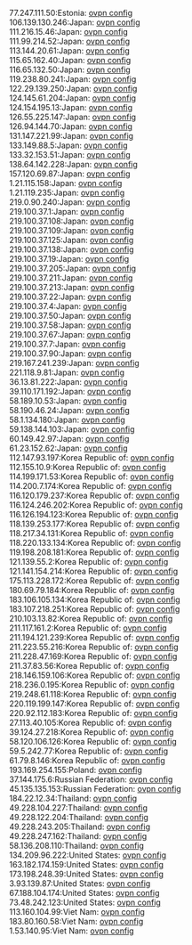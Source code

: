 77.247.111.50:Estonia: [ovpn config](vpn/77_247_111_50.ovpn)  
106.139.130.246:Japan: [ovpn config](vpn/106_139_130_246.ovpn)  
111.216.15.46:Japan: [ovpn config](vpn/111_216_15_46.ovpn)  
111.99.214.52:Japan: [ovpn config](vpn/111_99_214_52.ovpn)  
113.144.20.61:Japan: [ovpn config](vpn/113_144_20_61.ovpn)  
115.65.162.40:Japan: [ovpn config](vpn/115_65_162_40.ovpn)  
116.65.132.50:Japan: [ovpn config](vpn/116_65_132_50.ovpn)  
119.238.80.241:Japan: [ovpn config](vpn/119_238_80_241.ovpn)  
122.29.139.250:Japan: [ovpn config](vpn/122_29_139_250.ovpn)  
124.145.61.204:Japan: [ovpn config](vpn/124_145_61_204.ovpn)  
124.154.195.13:Japan: [ovpn config](vpn/124_154_195_13.ovpn)  
126.55.225.147:Japan: [ovpn config](vpn/126_55_225_147.ovpn)  
126.94.144.70:Japan: [ovpn config](vpn/126_94_144_70.ovpn)  
131.147.221.99:Japan: [ovpn config](vpn/131_147_221_99.ovpn)  
133.149.88.5:Japan: [ovpn config](vpn/133_149_88_5.ovpn)  
133.32.153.51:Japan: [ovpn config](vpn/133_32_153_51.ovpn)  
138.64.142.228:Japan: [ovpn config](vpn/138_64_142_228.ovpn)  
157.120.69.87:Japan: [ovpn config](vpn/157_120_69_87.ovpn)  
1.21.115.158:Japan: [ovpn config](vpn/1_21_115_158.ovpn)  
1.21.119.235:Japan: [ovpn config](vpn/1_21_119_235.ovpn)  
219.0.90.240:Japan: [ovpn config](vpn/219_0_90_240.ovpn)  
219.100.37.1:Japan: [ovpn config](vpn/219_100_37_1.ovpn)  
219.100.37.108:Japan: [ovpn config](vpn/219_100_37_108.ovpn)  
219.100.37.109:Japan: [ovpn config](vpn/219_100_37_109.ovpn)  
219.100.37.125:Japan: [ovpn config](vpn/219_100_37_125.ovpn)  
219.100.37.138:Japan: [ovpn config](vpn/219_100_37_138.ovpn)  
219.100.37.19:Japan: [ovpn config](vpn/219_100_37_19.ovpn)  
219.100.37.205:Japan: [ovpn config](vpn/219_100_37_205.ovpn)  
219.100.37.211:Japan: [ovpn config](vpn/219_100_37_211.ovpn)  
219.100.37.213:Japan: [ovpn config](vpn/219_100_37_213.ovpn)  
219.100.37.22:Japan: [ovpn config](vpn/219_100_37_22.ovpn)  
219.100.37.4:Japan: [ovpn config](vpn/219_100_37_4.ovpn)  
219.100.37.50:Japan: [ovpn config](vpn/219_100_37_50.ovpn)  
219.100.37.58:Japan: [ovpn config](vpn/219_100_37_58.ovpn)  
219.100.37.67:Japan: [ovpn config](vpn/219_100_37_67.ovpn)  
219.100.37.7:Japan: [ovpn config](vpn/219_100_37_7.ovpn)  
219.100.37.90:Japan: [ovpn config](vpn/219_100_37_90.ovpn)  
219.167.241.239:Japan: [ovpn config](vpn/219_167_241_239.ovpn)  
221.118.9.81:Japan: [ovpn config](vpn/221_118_9_81.ovpn)  
36.13.81.222:Japan: [ovpn config](vpn/36_13_81_222.ovpn)  
39.110.171.192:Japan: [ovpn config](vpn/39_110_171_192.ovpn)  
58.189.10.53:Japan: [ovpn config](vpn/58_189_10_53.ovpn)  
58.190.46.24:Japan: [ovpn config](vpn/58_190_46_24.ovpn)  
58.1.134.180:Japan: [ovpn config](vpn/58_1_134_180.ovpn)  
59.138.144.103:Japan: [ovpn config](vpn/59_138_144_103.ovpn)  
60.149.42.97:Japan: [ovpn config](vpn/60_149_42_97.ovpn)  
61.23.152.62:Japan: [ovpn config](vpn/61_23_152_62.ovpn)  
112.147.93.197:Korea Republic of: [ovpn config](vpn/112_147_93_197.ovpn)  
112.155.10.9:Korea Republic of: [ovpn config](vpn/112_155_10_9.ovpn)  
114.199.171.53:Korea Republic of: [ovpn config](vpn/114_199_171_53.ovpn)  
114.200.7.174:Korea Republic of: [ovpn config](vpn/114_200_7_174.ovpn)  
116.120.179.237:Korea Republic of: [ovpn config](vpn/116_120_179_237.ovpn)  
116.124.246.202:Korea Republic of: [ovpn config](vpn/116_124_246_202.ovpn)  
116.126.194.123:Korea Republic of: [ovpn config](vpn/116_126_194_123.ovpn)  
118.139.253.177:Korea Republic of: [ovpn config](vpn/118_139_253_177.ovpn)  
118.217.34.131:Korea Republic of: [ovpn config](vpn/118_217_34_131.ovpn)  
118.220.133.134:Korea Republic of: [ovpn config](vpn/118_220_133_134.ovpn)  
119.198.208.181:Korea Republic of: [ovpn config](vpn/119_198_208_181.ovpn)  
121.139.55.2:Korea Republic of: [ovpn config](vpn/121_139_55_2.ovpn)  
121.141.154.214:Korea Republic of: [ovpn config](vpn/121_141_154_214.ovpn)  
175.113.228.172:Korea Republic of: [ovpn config](vpn/175_113_228_172.ovpn)  
180.69.79.184:Korea Republic of: [ovpn config](vpn/180_69_79_184.ovpn)  
183.106.105.134:Korea Republic of: [ovpn config](vpn/183_106_105_134.ovpn)  
183.107.218.251:Korea Republic of: [ovpn config](vpn/183_107_218_251.ovpn)  
210.103.13.82:Korea Republic of: [ovpn config](vpn/210_103_13_82.ovpn)  
211.117.161.2:Korea Republic of: [ovpn config](vpn/211_117_161_2.ovpn)  
211.194.121.239:Korea Republic of: [ovpn config](vpn/211_194_121_239.ovpn)  
211.223.55.216:Korea Republic of: [ovpn config](vpn/211_223_55_216.ovpn)  
211.228.47.169:Korea Republic of: [ovpn config](vpn/211_228_47_169.ovpn)  
211.37.83.56:Korea Republic of: [ovpn config](vpn/211_37_83_56.ovpn)  
218.146.159.106:Korea Republic of: [ovpn config](vpn/218_146_159_106.ovpn)  
218.236.0.195:Korea Republic of: [ovpn config](vpn/218_236_0_195.ovpn)  
219.248.61.118:Korea Republic of: [ovpn config](vpn/219_248_61_118.ovpn)  
220.119.199.147:Korea Republic of: [ovpn config](vpn/220_119_199_147.ovpn)  
220.92.112.183:Korea Republic of: [ovpn config](vpn/220_92_112_183.ovpn)  
27.113.40.105:Korea Republic of: [ovpn config](vpn/27_113_40_105.ovpn)  
39.124.27.218:Korea Republic of: [ovpn config](vpn/39_124_27_218.ovpn)  
58.120.106.126:Korea Republic of: [ovpn config](vpn/58_120_106_126.ovpn)  
59.5.242.77:Korea Republic of: [ovpn config](vpn/59_5_242_77.ovpn)  
61.79.8.146:Korea Republic of: [ovpn config](vpn/61_79_8_146.ovpn)  
193.169.254.155:Poland: [ovpn config](vpn/193_169_254_155.ovpn)  
37.144.175.6:Russian Federation: [ovpn config](vpn/37_144_175_6.ovpn)  
45.135.135.153:Russian Federation: [ovpn config](vpn/45_135_135_153.ovpn)  
184.22.12.34:Thailand: [ovpn config](vpn/184_22_12_34.ovpn)  
49.228.104.227:Thailand: [ovpn config](vpn/49_228_104_227.ovpn)  
49.228.122.204:Thailand: [ovpn config](vpn/49_228_122_204.ovpn)  
49.228.243.205:Thailand: [ovpn config](vpn/49_228_243_205.ovpn)  
49.228.247.162:Thailand: [ovpn config](vpn/49_228_247_162.ovpn)  
58.136.208.110:Thailand: [ovpn config](vpn/58_136_208_110.ovpn)  
134.209.96.222:United States: [ovpn config](vpn/134_209_96_222.ovpn)  
163.182.174.159:United States: [ovpn config](vpn/163_182_174_159.ovpn)  
173.198.248.39:United States: [ovpn config](vpn/173_198_248_39.ovpn)  
3.93.139.87:United States: [ovpn config](vpn/3_93_139_87.ovpn)  
67.188.104.174:United States: [ovpn config](vpn/67_188_104_174.ovpn)  
73.48.242.123:United States: [ovpn config](vpn/73_48_242_123.ovpn)  
113.160.104.99:Viet Nam: [ovpn config](vpn/113_160_104_99.ovpn)  
183.80.160.58:Viet Nam: [ovpn config](vpn/183_80_160_58.ovpn)  
1.53.140.95:Viet Nam: [ovpn config](vpn/1_53_140_95.ovpn)  
